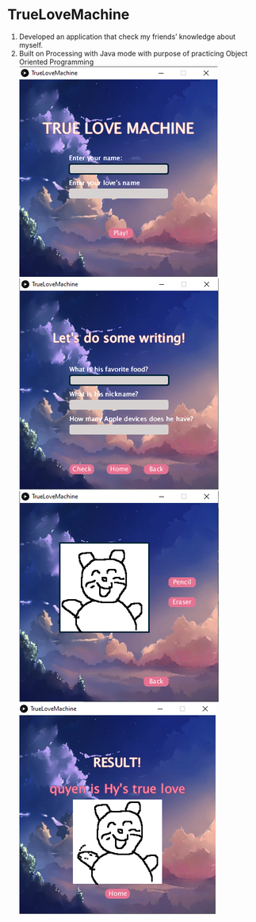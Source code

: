# TrueLoveMachine
1. Developed an application that check my friends’ knowledge about myself.
1. Built on Processing with Java mode with purpose of practicing Object Oriented Programming
  ![Menu tab](/images/menu.png) 
  ![Question tab](/images/question.png) 
  ![Drawing tab](/images/draw.png) 
  ![Output tab](/images/output.png)
